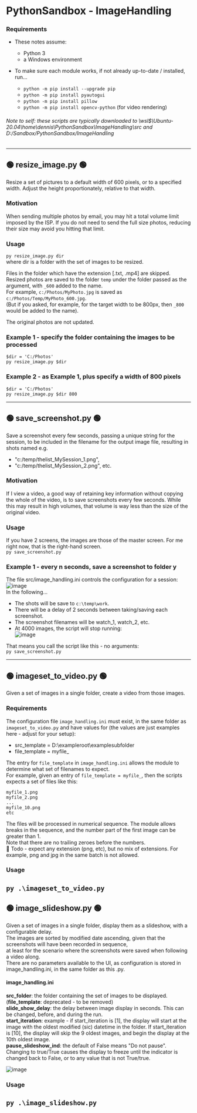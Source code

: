 # PythonSandbox - ImageHandling
### Requirements
* These notes assume:  
  * Python 3
  * a Windows environment

* To make sure each module works, if not already up-to-date / installed, run...  
  * ``python -m pip install --upgrade pip``   
  * ``python -m pip install pyautogui``  
  * ``python -m pip install pillow``  
  * ``python -m pip install opencv-python``  (for video rendering)

###### Note to self: these scripts are typically downloaded to \\wsl$\Ubuntu-20.04\home\dennis\PythonSandbox\ImageHandling\src and D:/Sandbox/PythonSandbox/ImageHandling
---

## 🟢 resize_image.py 🟢  
Resize a set of pictures to a default width of 600 pixels, or to a specified width. Adjust the height proportionately, relative to that width.

### Motivation
When sending multiple photos by email, you may hit a total volume limit imposed by the ISP.
If you do not need to send the full size photos, reducing their size may avoid you hitting that limit.

### Usage  
``py resize_image.py dir  ``  
where dir is a folder with the set of images to be resized.  

Files in the folder which have the extension [.txt, .mp4] are skipped.  
Resized photos are saved to the folder ``temp`` under the folder passed as the argument, with ``_600`` added to the name.  
For example, ``c:/Photos/MyPhoto.jpg`` is saved as ``c:/Photos/Temp/MyPhoto_600.jpg``.  
(But if you asked, for example,  for the target width to be 800px, then ```_800``` would be added to the name).

The original photos are not updated.

### Example 1 - specify the folder containing the images to be processed
``$dir = 'C:/Photos'``    
``py resize_image.py $dir  ``

### Example 2 - as Example 1, plus specify a width of 800 pixels
``$dir = 'C:/Photos'``    
``py resize_image.py $dir 800  ``

---

## 🟢 save_screenshot.py 🟢  
Save a screenshot every few seconds, passing a unique string for the session, to be included in the filename for the output image file, resulting in shots named e.g.  
* "c:/temp/thelist_MySession_1.png",  
* "c:/temp/thelist_MySession_2.png", etc.

### Motivation
If I view a video, a good way of retaining key information without copying the whole of the video, is to save screenshots every few seconds. While this may result in high volumes, that volume is way less than the size of the original video.

### Usage
If you have 2 screens, the images are those of the master screen. For me right now, that is the right-hand screen.  
``py save_screenshot.py ``

### Example 1 - every n seconds, save a screenshot to folder y  
The file src/image_handling.ini controls the configuration for a session:
![image](https://user-images.githubusercontent.com/61011995/155171823-09b32c41-e37c-4957-b00f-58e3ed93b511.png)  
In the following...
* The shots will be save to ```c:\temp\work```.   
* There will be a delay of 2 seconds between taking/saving each screenshot.  
* The screenshot filenames will be watch_1, watch_2, etc.  
* At 4000 images, the script will stop running:  
![image](https://user-images.githubusercontent.com/61011995/155172230-91065cc8-7aff-45f4-9487-82fb12f193ce.png)  

That means you call the script like this - no arguments:  
``py save_screenshot.py ``  


---
## 🟢 imageset_to_video.py 🟢 
Given a set of images in a single folder, create a video from those images.

### Requirements
The configuration file ```image_handling.ini``` must exist, in the same folder as ```imageset_to_video.py``` and have values for (the values are just examples here - adjust for your setup):  
  * src_template = D:\exampleroot\examplesubfolder
  * file_template = myfile_

The entry for ```file_template``` in ```image_handling.ini``` allows the module to determine what set of filenames to expect.  
For example, given an entry of  ```file_template = myfile_```, then the scripts expects a set of files like this:
```
myfile_1.png  
myfile_2.png  
...  
myfile_10.png  
etc  
```
The files will be processed in numerical sequence. The module allows breaks in the sequence, and the number part of the first image can be greater than 1.  
Note that there are no trailing zeroes before the numbers.  
🔴 Todo - expect any extension (png, etc), but no mix of extensions. For example, png and jpg in the same batch is not allowed.  


### Usage
``py .\imageset_to_video.py ``   
---
## 🟢 image_slideshow.py 🟢 
Given a set of images in a single folder, display them as a slideshow, with a configurable delay.  
The images are sorted by modified date ascending, given that the screenshots will have been recorded in sequence,  
at least for the scenario where the screenshots were saved when following a video along.  
There are no parameters available to the UI, as configuration is stored in image_handling.ini, in the same folder as this .py.  

#### image_handling.ini

**src_folder**: the folder containing the set of images to be displayed.    
(**file_template**: deprecated - to be removed)  
**slide_show_delay**: the delay between image display in seconds. This can be changed, before, and during the run.  
**start_iteration**: example - if start_iteration is [1], the display will start at the image with the oldest modified (sic) datetime in the folder. If start_iteration is [10], the display will skip the 9 oldest images, and begin the display at the 10th oldest image.  
**pause_slideshow_ind**: the default of False means "Do not pause". Changing to true/True causes the display to freeze until the indicator is changed back to False, or to any value that is not True/true.

![image](https://user-images.githubusercontent.com/61011995/141142480-45827050-b60b-4bea-bdbd-0d2164224d5e.png)



### Usage
``py .\image_slideshow.py `` 
---


